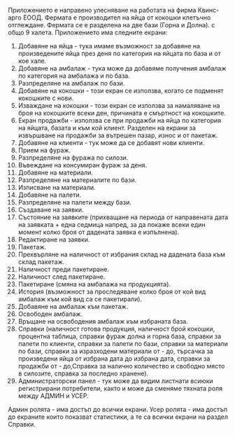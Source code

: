 Приложението е направено улесняване на работата на фирма Квинс-арго ЕООД.
Фермата е производител на яйца от кокошки клетъчно отглеждане.
Фермата се е разделена на две бази (Горна и Долна). с общо 9 халета.
Приложението има следните екрани:
 1. Добавяне на яйца - тука имаме възможност за добавяне на произведените яйца през деня по категория на яйцата по база и от кое хале.
 2. Добавяне на амбалаж - тука може да добавяме получения амбалаж по категория на амбалажа и по база.
 3. Разпределяне на амбалаж по бази.
 4. Добавяне на кокошки - този екран се използва, когато се подменят кокошките с нови.
 5. Изваждане на кокошки - този екран се използва за намаляване на броя на кокошките всеки ден, причината е смъртност на кокошките.
 6. Екран продажби - използва се при продажби на яйца по категория на яйцата, базата и към кой клиент. Разделен на екрани за извършване на продажби за     вътрешен пазар, износ и от пакетаж.
 7. Добавяне на клиенти - тук може да се добавят нови клиенти.
 8. Прием на фураж.
 9. Разпределяне на фуража по силози.
 10. Въвеждане на консумиран фураж за деня.
 11. Добавяне на материали.
 12. Разпределяне на материалите по бази.
 13. Изписване на материали.
 14. Добавяне на палети.
 15. Разпределяне на палети между бази.
 16. Създаване на заявки.
 17. Състояние на заявките (прихващане на периода от направената дата на заявката + една седмица напред, за да покаже всеки един момент колко броя от дадената заявка е изпълнена).
 18. Редактиране на заявки.
 19. Пакетаж.
 20. Прехвърляне на наличност от избрания склад на дадената база към склад пакетаж.
 21. Наличност преди пакетиране.
 22. Наличност след пакетиране.
 23. Пакетиране (смяна на амбалажа на продукцията).
 24. История (възможност за проследяване колко броя от кой вид амбалаж към кой вид са се пакетирали).
 25. Добавяне на амбалаж към пакетаж.
 26. Освободен амбалаж.
 27. Връщане на освободения амбалаж към избраната база.
 28. Справки (наличност готова продукция, наличност брой кокошки, процентна таблица, справки фураж долна и горна база, справки за палети по клиенти, справки за палети по бази, справки за материали по бази, справки за изразходени материали от  - до, търсачка за произведени яйца от избрана дата до избрана дата, справки за продажби от - до,Справка за налично количество и свободно място в силозите, справка за последно хранене).
 30. Администраторски панел - тук може да видим листнати всиюки регистрирани потребители, както и може да сменяме тяхната роля между АДМИН и УСЕР.

Админ ролята  - има достъп до всички екрани.
Усер ролята  - има достъп до екраните които показват статистики, а те са всички екрани на раздел Справки.
 
